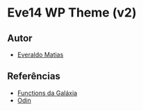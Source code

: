 # Eve14 WP Theme (v2) #

## Autor ##

- [Everaldo Matias](https://everaldomatias.github.io/)

## Referências ##

- [Functions da Galáxia](https://github.com/brasadesign/functions)
- [Odin](https://wpod.in)